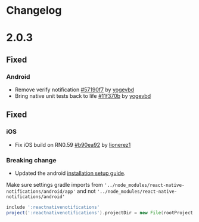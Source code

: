 # Changelog
# 2.0.3

## Fixed
### Android
* Remove verify notification [#57190f7](https://github.com/wix/react-native-notifications/commit/57190f7ed239022da28f62cb6e4d04e5fd5d48d1) by [yogevbd](https://github.com/yogevbd)
* Bring native unit tests back to life [#11f370b](https://github.com/wix/react-native-notifications/commit/11f370b380c4f9dd0365cc4866114722fa70a393) by [yogevbd](https://github.com/yogevbd)

## Fixed
### iOS
* Fix iOS build on RN0.59 [#b90ea92](https://github.com/wix/react-native-notifications/commit/b90ea920b195a80bc218e15f58222af1701bf79f) by [lionerez1](https://github.com/lionerez1)

### Breaking change
* Updated the android [installation setup guide](https://github.com/wix/react-native-notifications/blob/master/docs/installation.md).

Make sure settings gradle imports from `'../node_modules/react-native-notifications/android/app'` and not `'../node_modules/react-native-notifications/android'`

```gradle
include ':reactnativenotifications'
project(':reactnativenotifications').projectDir = new File(rootProject.projectDir, '../node_modules/react-native-notifications/android/app')
```
